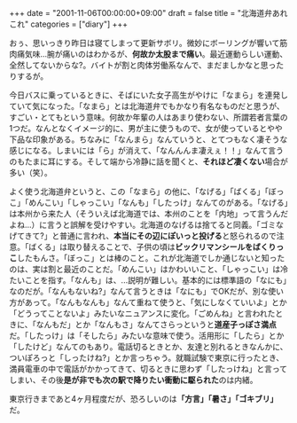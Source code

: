+++
date = "2001-11-06T00:00:00+09:00"
draft = false
title = "北海道弁あれこれ"
categories = ["diary"]
+++

おぅ、思いっきり昨日は寝てしまって更新サボリ。微妙にボーリングが響いて筋肉痛気味...腕が痛いのはわかるが、<strong>何故か太股まで痛い</strong>。最近運動らしい運動、全然してないからな?。バイトが割と肉体労働系なんで、まだましかなと思ったりするが。

今日バスに乗っているときに、そばにいた女子高生がやけに「なまら」を連発していて気になった。「なまら」とは北海道弁でもかなり有名なものだと思うが、すごい・とてもという意味。何故か年輩の人はあまり使わない、所謂若者言葉の1つだ。なんとなくイメージ的に、男が主に使うもので、女が使っているとやや下品な印象がある。ちなみに「なんまら」なんていうと、とてつもなく凄そうな感じになる。しまいには「ら」が消えて、「なんんんま凄えぇ！！」なんて言うのもたまに耳にする。そして端から冷静に話を聞くと、<strong>それほど凄くない</strong>場合が多い（笑）。

よく使う北海道弁というと、この「なまら」の他に、「なげる」「ばくる」「ぼっこ」「めんこい」「しゃっこい」「なんも」「したっけ」なんてのがある。「なげる」は本州から来た人（そういえば北海道では、本州のことを「内地」って言うんだよね...）に言うと誤解を受けやすい。北海道のなげるは捨てると同義。「ゴミなげてきて?」と普通に言われ、<strong>本当にその辺にぽいっと投げる</strong>と怒られるので注意。「ばくる」は取り替えることで、子供の頃は<strong>ビックリマンシールをばくりっこ</strong>したもんさ。「ぼっこ」とは棒のこと。これが北海道でしか通じないと知ったのは、実は割と最近のことだ。「めんこい」はかわいいこと、「しゃっこい」は冷たいことを指す。「なんも」は、...説明が難しい。基本的には標準語の「なにも」なのだが。「なんもないね?」なんて言うときは「なにも」でOKだが、別な使い方があって。「なんもなんも」なんて重ねて使うと、「気にしなくていいよ」とか「どうってことないよ」みたいなニュアンスに変化。「ごめんね」と言われたときに、「なんもだ」とか「なんもさ」なんてさらっというと<strong>道産子っぽさ満点</strong>だ。「したっけ」は「そしたら」みたいな意味で使う。活用形に「したら」とか「したけど」なんてのもあり。電話切るときとか、友達と別れるときなんかに、ついぽろっと「しったけね?」とか言っちゃう。就職試験で東京に行ったとき、満員電車の中で電話がかかってきて、切るときに思わず「したっけね」と言ってしまい、その後<strong>是が非でも次の駅で降りたい衝動に駆られた</strong>のは内緒。

東京行きまであと4ヶ月程度だが、恐ろしいのは<strong>「方言」「暑さ」「ゴキブリ」</strong>だ。
